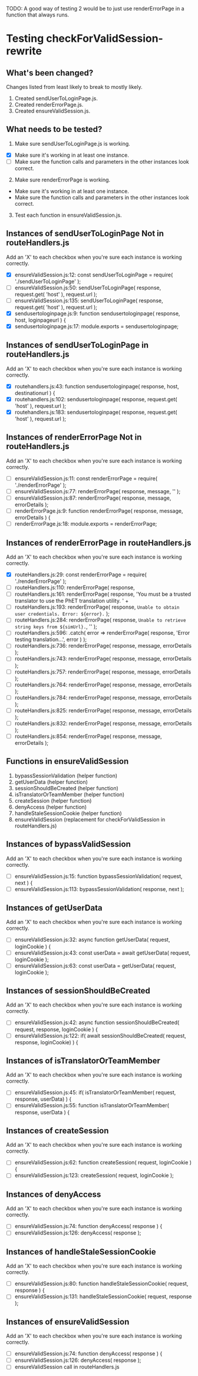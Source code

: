 TODO: A good way of testing 2 would be to just use renderErrorPage in a function that always runs.

Testing checkForValidSession-rewrite
====================================

What's been changed?
--------------------

Changes listed from least likely to break to mostly likely.

1. Created sendUserToLoginPage.js.
2. Created renderErrorPage.js.
3. Created ensureValidSession.js.

What needs to be tested?
------------------------

1. Make sure sendUserToLoginPage.js is working.
  - [X] Make sure it's working in at least one instance.
  - [ ] Make sure the function calls and parameters in the other instances look correct.
2. Make sure renderErrorPage is working.
  - Make sure it's working in at least one instance.
  - Make sure the function calls and parameters in the other instances look correct.
3. Test each function in ensureValidSession.js.

Instances of sendUserToLoginPage Not in routeHandlers.js
--------------------------------------------------------

Add an 'X' to each checkbox when you're sure each instance is working correctly.

- [X] ensureValidSession.js:12:    const sendUserToLoginPage = require( './sendUserToLoginPage' );
- [ ] ensureValidSession.js:50:    sendUserToLoginPage( response, request.get( 'host' ), request.url );
- [ ] ensureValidSession.js:135:   sendUserToLoginPage( response, request.get( 'host' ), request.url );
- [X] sendusertologinpage.js:9:    function sendusertologinpage( response, host, loginpageurl ) {
- [X] sendusertologinpage.js:17:   module.exports = sendusertologinpage;

Instances of sendUserToLoginPage in routeHandlers.js
----------------------------------------------------

Add an 'X' to each checkbox when you're sure each instance is working correctly.

- [X] routehandlers.js:43:         function sendusertologinpage( response, host, destinationurl ) {
- [X] routehandlers.js:102:        sendusertologinpage( response, request.get( 'host' ), request.url );
- [X] routehandlers.js:183:        sendusertologinpage( response, request.get( 'host' ), request.url );

Instances of renderErrorPage Not in routeHandlers.js
----------------------------------------------------

Add an 'X' to each checkbox when you're sure each instance is working correctly.

- [ ] ensureValidSession.js:11:  const renderErrorPage = require( './renderErrorPage' );
- [ ] ensureValidSession.js:77:  renderErrorPage( response, message, '' );
- [ ] ensureValidSession.js:87:  renderErrorPage( response, message, errorDetails );
- [ ] renderErrorPage.js:9:      function renderErrorPage( response, message, errorDetails ) {
- [ ] renderErrorPage.js:18:     module.exports = renderErrorPage;

Instances of renderErrorPage in routeHandlers.js
------------------------------------------------

Add an 'X' to each checkbox when you're sure each instance is working correctly.

- [X] routeHandlers.js:29:       const renderErrorPage = require( './renderErrorPage' );
- [ ] routeHandlers.js:110:      renderErrorPage( response,
- [ ] routeHandlers.js:161:      renderErrorPage( response, 'You must be a trusted translator to use the PhET translation utility. ' +
- [ ] routeHandlers.js:193:      renderErrorPage( response, `Unable to obtain user credentials. Error: ${error}.` );
- [ ] routeHandlers.js:284:      renderErrorPage( response, `Unable to retrieve string keys from ${simUrl}.`, '' );
- [ ] routeHandlers.js:596:      .catch( error => renderErrorPage( response, 'Error testing translation...', error ) );
- [ ] routeHandlers.js:736:      renderErrorPage( response, message, errorDetails );
- [ ] routeHandlers.js:743:      renderErrorPage( response, message, errorDetails );
- [ ] routeHandlers.js:757:      renderErrorPage( response, message, errorDetails );
- [ ] routeHandlers.js:764:      renderErrorPage( response, message, errorDetails );
- [ ] routeHandlers.js:784:      renderErrorPage( response, message, errorDetails );
- [ ] routeHandlers.js:825:      renderErrorPage( response, message, errorDetails );
- [ ] routeHandlers.js:832:      renderErrorPage( response, message, errorDetails );
- [ ] routeHandlers.js:854:      renderErrorPage( response, message, errorDetails );

Functions in ensureValidSession
-------------------------------

1. bypassSessionValidation  (helper function)
2. getUserData              (helper function)
3. sessionShouldBeCreated   (helper function)
4. isTranslatorOrTeamMember (helper function) 
5. createSession            (helper function)
6. denyAccess               (helper function)
7. handleStaleSessionCookie (helper function)
8. ensureValidSession       (replacement for checkForValidSession in routeHandlers.js)

Instances of bypassValidSession
-------------------------------

Add an 'X' to each checkbox when you're sure each instance is working correctly.

- [ ] ensureValidSession.js:15:     function bypassSessionValidation( request, next ) {
- [ ] ensureValidSession.js:113:    bypassSessionValidation( response, next );

Instances of getUserData
------------------------

Add an 'X' to each checkbox when you're sure each instance is working correctly.

- [ ] ensureValidSession.js:32:  async function getUserData( request, loginCookie ) {
- [ ] ensureValidSession.js:43:  const userData = await getUserData( request, loginCookie );
- [ ] ensureValidSession.js:63:  const userData = getUserData( request, loginCookie );

Instances of sessionShouldBeCreated
-----------------------------------

Add an 'X' to each checkbox when you're sure each instance is working correctly.

- [ ] ensureValidSession.js:42:         async function sessionShouldBeCreated( request, response, loginCookie ) {
- [ ] ensureValidSession.js:122:        if( await sessionShouldBeCreated( request, response, loginCookie) ) {

Instances of isTranslatorOrTeamMember
-------------------------------------

Add an 'X' to each checkbox when you're sure each instance is working correctly.

- [ ] ensureValidSession.js:45:    if( isTranslatorOrTeamMember( request, response, userData) ) {
- [ ] ensureValidSession.js:55:    function isTranslatorOrTeamMember( response, userData ) {

Instances of createSession
--------------------------

Add an 'X' to each checkbox when you're sure each instance is working correctly.

- [ ] ensureValidSession.js:62:           function createSession( request, loginCookie ) {
- [ ] ensureValidSession.js:123:          createSession( request, loginCookie );

Instances of denyAccess
-----------------------

Add an 'X' to each checkbox when you're sure each instance is working correctly.

- [ ] ensureValidSession.js:74:           function denyAccess( response ) {
- [ ] ensureValidSession.js:126:          denyAccess( response );

Instances of handleStaleSessionCookie
-------------------------------------

Add an 'X' to each checkbox when you're sure each instance is working correctly.

- [ ] ensureValidSession.js:80:       function handleStaleSessionCookie( request, response ) {
- [ ] ensureValidSession.js:131:      handleStaleSessionCookie( request, response );

Instances of ensureValidSession
-------------------------------

Add an 'X' to each checkbox when you're sure each instance is working correctly.

- [ ] ensureValidSession.js:74:           function denyAccess( response ) {
- [ ] ensureValidSession.js:126:          denyAccess( response );
- [ ] ensureValidSession call in routeHandlers.js
